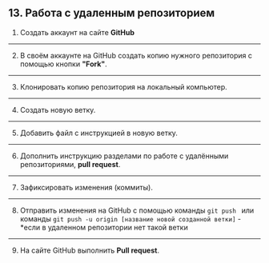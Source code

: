 ## 13. Работа с удаленным репозиторием

1. Создать аккаунт на сайте **GitHub**
---

2. В своём аккаунте на GitHub создать копию нужного репозитория с помощью кнопки **"Fork"**.
---

3. Клонировать копию репозитория на локальный компьютер.
---
4. Создать новую ветку.
---
5. Добавить файл с инструкцией в новую ветку.
---
6. Дополнить инструкцию разделами по работе с удалёнными репозиториями, **pull request**.
---
7. Зафиксировать изменения (коммиты).
---
8. Отправить изменения на GitHub с помощью команды `git push ` или команды `git push -u origin [название новой созданной ветки]` - *если в удаленном репозитории нет такой ветки
---
9. На сайте GitHub выполнить **Pull request**.
